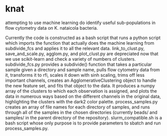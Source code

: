 # knat

attempting to use machine learning do identify useful sub-populations
in flow cytometry data on K. nataicola bacteria.

Currently the code is constructed as a bash script that runs a python
script which imports the function that actually does the machine
learning from subdivide_fcs and applies it to all the relevant data.
link_to_clust.py, save_and_scale.py, agglom.py, and plot_clust.py are
depreciated now that we use scikit-learn and check a variety of numbers
of clusters. subdivide_fcs.py provides a subdivide() function that takes
a particular sample given a directory and sample name, pulls flow
cytometry data from it, transforms it to rfi, scales it down with sinh
scaling, trims off less important channels, creates an
AgglomerativeClustering object to handle the new feature set, and fits
that object to the data. It produces a numpy array of the clusters to
which each observation is assigned, and plots the data in numerous ways
based on the different channels in the original data, highlighting the
clusters with the dark2 color palette. process_samples.py creates an
array of file names for each directory of samples, and runs through all
of the samples in the chosen directories (currently beads/ and samples/
in the parent directory of the repository). slurm_compatible.sh is a
bash script whose only purpose is to provide parameters to sbatch and
run process_samples.py.
